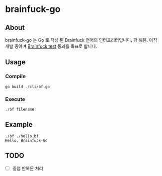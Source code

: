 # brainfuck-go

## About
brainfuck-go 는 Go 로 작성 된 Brainfuck 언어의 인터프리터입니다. 걍 해봄.
아직 개발 중이며 [Brainfuck test](https://github.com/rdebath/Brainfuck) 통과를 목표로 합니다.

## Usage
### Compile
```
go build ./cli/bf.go
```
### Execute
```
./bf filename
```

## Example
```
./bf ./hello.bf
Hello, Brainfuck-Go
```

## TODO
- [ ] 중첩 반복문 처리